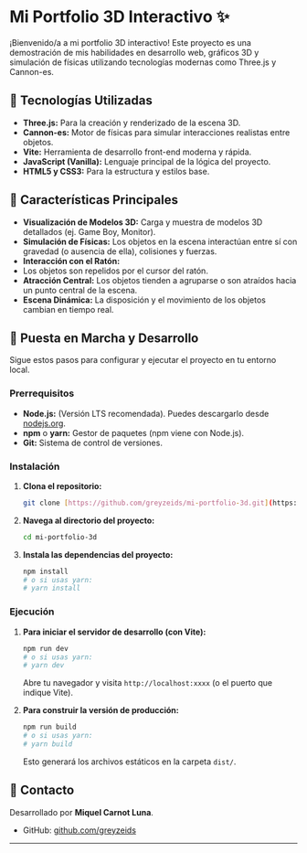 # Mi Portfolio 3D Interactivo ✨

¡Bienvenido/a a mi portfolio 3D interactivo! Este proyecto es una demostración de mis habilidades en desarrollo web, gráficos 3D y simulación de físicas utilizando tecnologías modernas como Three.js y Cannon-es.

## 🚀 Tecnologías Utilizadas

-   **Three.js:** Para la creación y renderizado de la escena 3D.
-   **Cannon-es:** Motor de físicas para simular interacciones realistas entre objetos.
-   **Vite:** Herramienta de desarrollo front-end moderna y rápida.
-   **JavaScript (Vanilla):** Lenguaje principal de la lógica del proyecto.
-   **HTML5 y CSS3:** Para la estructura y estilos base.

## 🌟 Características Principales

-   **Visualización de Modelos 3D:** Carga y muestra de modelos 3D detallados (ej. Game Boy, Monitor).
-   **Simulación de Físicas:** Los objetos en la escena interactúan entre sí con gravedad (o ausencia de ella), colisiones y fuerzas.
-   **Interacción con el Ratón:**
-   Los objetos son repelidos por el cursor del ratón.
-   **Atracción Central:** Los objetos tienden a agruparse o son atraídos hacia un punto central de la escena.
-   **Escena Dinámica:** La disposición y el movimiento de los objetos cambian en tiempo real.

## 🔧 Puesta en Marcha y Desarrollo

Sigue estos pasos para configurar y ejecutar el proyecto en tu entorno local.

### Prerrequisitos

-   **Node.js:** (Versión LTS recomendada). Puedes descargarlo desde [nodejs.org](https://nodejs.org/).
-   **npm** o **yarn:** Gestor de paquetes (npm viene con Node.js).
-   **Git:** Sistema de control de versiones.

### Instalación

1.  **Clona el repositorio:**

    ```bash
    git clone [https://github.com/greyzeids/mi-portfolio-3d.git](https://github.com/greyzeids/mi-portfolio-3d.git)
    ```

2.  **Navega al directorio del proyecto:**

    ```bash
    cd mi-portfolio-3d
    ```

3.  **Instala las dependencias del proyecto:**
    ```bash
    npm install
    # o si usas yarn:
    # yarn install
    ```

### Ejecución

1.  **Para iniciar el servidor de desarrollo (con Vite):**

    ```bash
    npm run dev
    # o si usas yarn:
    # yarn dev
    ```

    Abre tu navegador y visita `http://localhost:xxxx` (o el puerto que indique Vite).

2.  **Para construir la versión de producción:**
    ```bash
    npm run build
    # o si usas yarn:
    # yarn build
    ```
    Esto generará los archivos estáticos en la carpeta `dist/`.

## 👋 Contacto

Desarrollado por **Miquel Carnot Luna**.

-   GitHub: [github.com/greyzeids](https://github.com/greyzeids)

---
